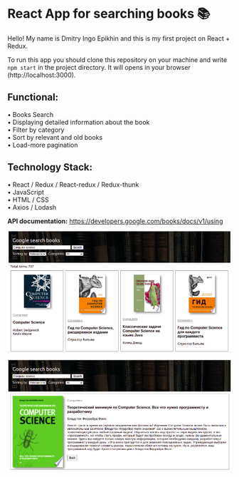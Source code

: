 # React App for searching books 📚

Hello! My name is Dmitry Ingo Epikhin and this is my first project on React + Redux.

To run this app you should clone this repository on your machine and write `npm start` in the project directory.
It will opens in your browser (http://localhost:3000).

## Functional:

• Books Search  
• Displaying detailed information about the book  
• Filter by category  
• Sort by relevant and old books  
• Load-more pagination

## Technology Stack:

• React / Redux / React-redux / Redux-thunk  
• JavaScript  
• HTML / CSS  
• Axios / Lodash   

**API documentation:** https://developers.google.com/books/docs/v1/using

![image](src/assets/imagesForReadme/example-img-1.png)

![image](src/assets/imagesForReadme/example-img-2.png)
